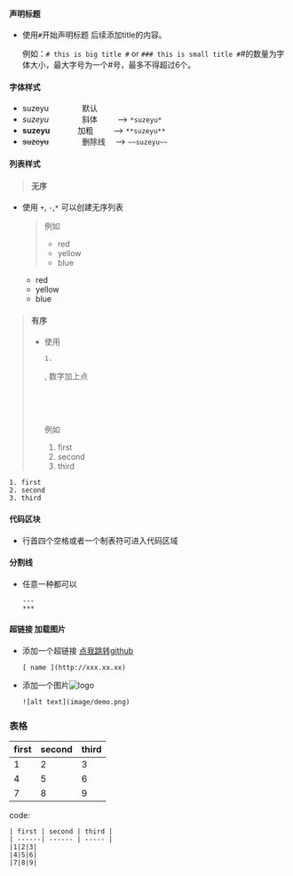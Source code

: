 #### 声明标题

- 使用`#`开始声明标题 后续添加title的内容。

  例如：`# this is big title #` or `### this is small title #`#的数量为字体大小，最大字号为一个#号，最多不得超过6个。

#### 字体样式

- suzeyu     默认
- *suzeyu*     斜体    —-> `*suzeyu*`
- **suzeyu**      加粗    —-> `**suzeyu**`
- ~~suzeyu~~     删除线  —-> `~~suzeyu~~`

#### 列表样式

> #### 无序

- 使用 `+`, `-`,`*` 可以创建无序列表

  > 例如 
  >
  > - red
  > - yellow
  > - blue

  - red
  - yellow
  - blue

> #### 有序
>
> - 使用
>
>    
>
>   ```
>   1.
>   ```
>
>   , 数字加上点
>
>   ​
>
>   ​
>
>   例如
>
>   1. first
>   2. second
>   3. third

```
1. first
2. second
3. third

```

#### 代码区块

- 行首四个空格或者一个制表符可进入代码区域

#### 分割线

- 任意一种都可以

  ```
  ---
  ***

  ```

#### 超链接 加载图片

- 添加一个超链接 [点我跳转github](http://www.github.com/)

  ```
  [ name ](http://xxx.xx.xx)

  ```

- 添加一个图片![logo](http://szysky.com/2016/03/24/markdown-%E7%AE%80%E5%8D%95%E4%BD%BF%E7%94%A8/image/demo.png)

  ```
  ![alt text](image/demo.png)

  ```

### 表格

| first | second | third |
| ----- | ------ | ----- |
| 1     | 2      | 3     |
| 4     | 5      | 6     |
| 7     | 8      | 9     |

code:

```
| first | second | third |
| ------| ------ | ----- |
|1|2|3|
|4|5|6|
|7|8|9|
```